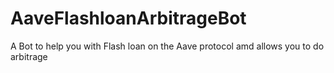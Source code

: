 # AaveFlashloanArbitrageBot

A Bot to help you with Flash loan on the Aave protocol amd allows you to do arbitrage
